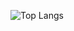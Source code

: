 ![Top Langs](https://github-readme-stats.vercel.app/api/top-langs/?username=brillianintdoh&donut_chart_layout=true)